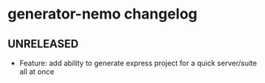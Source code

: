 # generator-nemo changelog

## UNRELEASED

* Feature: add ability to generate express project for a quick server/suite all at once